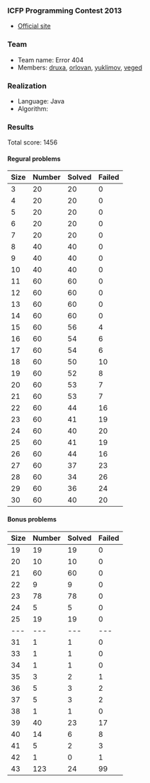 ### ICFP Programming Contest 2013

 - [Official site](http://icfpc2013.cloudapp.net)

### Team
 - Team name: Error 404
 - Members: [druxa](https://github.com/druxa/), [orlovan](https://github.com/orlovan/), [yuklimov](https://github.com/yuklimov/), [veged](https://github.com/veged/)

### Realization
 - Language: Java
 - Algorithm:

### Results

Total score: 1456

#### Regural problems
Size|Number|Solved|Failed
----|----|----|----
 3  | 20 | 20 |  0
 4  | 20 | 20 |  0
 5  | 20 | 20 |  0
 6  | 20 | 20 |  0
 7  | 20 | 20 |  0
 8  | 40 | 40 |  0
 9  | 40 | 40 |  0
10  | 40 | 40 |  0
11  | 60 | 60 |  0
12  | 60 | 60 |  0
13  | 60 | 60 |  0
14  | 60 | 60 |  0
15  | 60 | 56 |  4
16  | 60 | 54 |  6
17  | 60 | 54 |  6
18  | 60 | 50 | 10
19  | 60 | 52 |  8
20  | 60 | 53 |  7
21  | 60 | 53 |  7
22  | 60 | 44 | 16
23  | 60 | 41 | 19
24  | 60 | 40 | 20
25  | 60 | 41 | 19
26  | 60 | 44 | 16
27  | 60 | 37 | 23
28  | 60 | 34 | 26
29  | 60 | 36 | 24
30  | 60 | 40 | 20

#### Bonus problems
Size|Number|Solved|Failed
----|----|----|----
19  |  19 | 19 |  0
20  |  10 | 10 |  0
21  |  60 | 60 |  0
22  |   9 |  9 |  0
23  |  78 | 78 |  0
24  |   5 |  5 |  0
25  |  19 | 19 |  0
--- | --- | ---| ---
31  |   1 |  1 |  0
33  |   1 |  1 |  0
34  |   1 |  1 |  0
35  |   3 |  2 |  1
36  |   5 |  3 |  2
37  |   5 |  3 |  2
38  |   1 |  1 |  0
39  |  40 | 23 | 17
40  |  14 |  6 |  8
41  |   5 |  2 |  3
42  |   1 |  0 |  1
43  | 123 | 24 | 99
